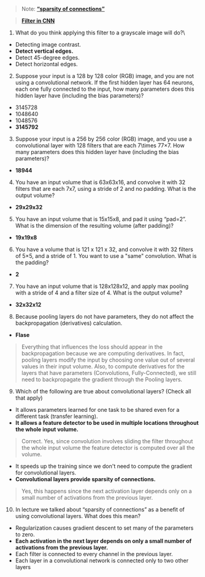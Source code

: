 
> Note:
> **[“sparsity of connections”](https://datascience.stackexchange.com/questions/77439/how-does-sparsity-of-connections-in-cnns-causes-the-network-to-have-less-para)**

> **[Filter in CNN](https://kharshit.github.io/blog/2018/12/14/filters-in-convolutional-neural-networks)**

1. What do you think applying this filter to a grayscale image will do?\
+ Detecting image contrast.
+ **Detect vertical edges.**
+ Detect 45-degree edges.
+ Detect horizontal edges.
2. Suppose your input is a 128 by 128 color (RGB) image, and you are not using a convolutional network. If the first hidden layer has 64 neurons, each one fully connected to the input, how many parameters does this hidden layer have (including the bias parameters)?
+ 3145728
+ 1048640
+ 1048576
+ **3145792**
3. Suppose your input is a 256 by 256 color (RGB) image, and you use a convolutional layer with 128 filters that are each 7\times 77×7. How many parameters does this hidden layer have (including the bias parameters)?
+ **18944**
4. You have an input volume that is 63x63x16, and convolve it with 32 filters that are each 7x7, using a stride of 2 and no padding. What is the output volume? 
+ **29x29x32**
5. You have an input volume that is 15x15x8, and pad it using “pad=2”. What is the dimension of the resulting volume (after padding)?
+ **19x19x8**
6. You have a volume that is 121 x 121 x 32, and convolve it with 32 filters of 5×5, and a stride of 1. You want to use a "same" convolution. What is the padding?
+ **2**
7. You have an input volume that is 128x128x12, and apply max pooling with a stride of 4 and a filter size of 4. What is the output volume?
+ **32x32x12**
8. Because pooling layers do not have parameters, they do not affect the backpropagation (derivatives) calculation.
+ **Flase**
> Everything that influences the loss should appear in the backpropagation because we are computing derivatives. In fact, pooling layers modify the input by choosing one value out of several values in their input volume. Also, to compute derivatives for the layers that have parameters (Convolutions, Fully-Connected), we still need to backpropagate the gradient through the Pooling layers.
9. Which of the following are true about convolutional layers? (Check all that apply)
+ It allows parameters learned for one task to be shared even for a different task (transfer learning).
+ **It allows a feature detector to be used in multiple locations throughout the whole input volume.**
> Correct. Yes, since convolution involves sliding the filter throughout the whole input volume the feature detector is computed over all the volume.
+ It speeds up the training since we don't need to compute the gradient for convolutional layers.
+ **Convolutional layers provide sparsity of connections.**
> Yes, this happens since the next activation layer depends only on a small number of activations from the previous layer.
10. In lecture we talked about “sparsity of connections” as a benefit of using convolutional layers. What does this mean?
+ Regularization causes gradient descent to set many of the parameters to zero.
+ **Each activation in the next layer depends on only a small number of activations from the previous layer.**
+ Each filter is connected to every channel in the previous layer.
+ Each layer in a convolutional network is connected only to two other layers


